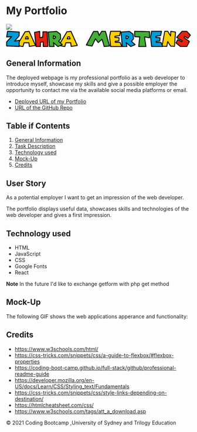 # My Portfolio
<img src="https://raw.githubusercontent.com/MartinHeinz/MartinHeinz/master/wave.gif" width="30px"/>
<img src="https://github.com/ZahraMertens/Portfolio/blob/main/src/assets/images/logo.png"/>

## General Information

The deployed webpage is my professional portfolio as a web developer to introduce myself, showcase my skills and give a possible employer the opportunity to contact me via the available social media platforms or email.

* [Deployed URL of my Portfolio](https://zahramertens.github.io/Portfolio/)
* [URL of the GitHub Repo](https://github.com/ZahraMertens/Portfolio.git)

## Table if Contents
1. [General Information](#general-informaion)
2. [Task Description](#task-description)
4. [Technology used](#technology-used)
5. [Mock-Up](#mock-up)
6. [Credits](#credits)


## User Story

As a potential employer I want to get an impression of the web developer.

The portfolio displays useful data, showcases skills and technologies of the web developer and gives a first impression.


## Technology used

* HTML
* JavaScript
* CSS
* Google Fonts
* React

**Note** In the future I'd like to exchange getform with php get method


## Mock-Up

The following GIF shows the web applications apperance and functionality:


## Credits

* https://www.w3schools.com/html/
* https://css-tricks.com/snippets/css/a-guide-to-flexbox/#flexbox-properties
* https://coding-boot-camp.github.io/full-stack/github/professional-readme-guide
* https://developer.mozilla.org/en-US/docs/Learn/CSS/Styling_text/Fundamentals
* https://css-tricks.com/snippets/css/style-links-depending-on-destination/
* https://htmlcheatsheet.com/css/
* https://www.w3schools.com/tags/att_a_download.asp

© 2021 Coding Bootcamp ,University of Sydney and Trilogy Education
